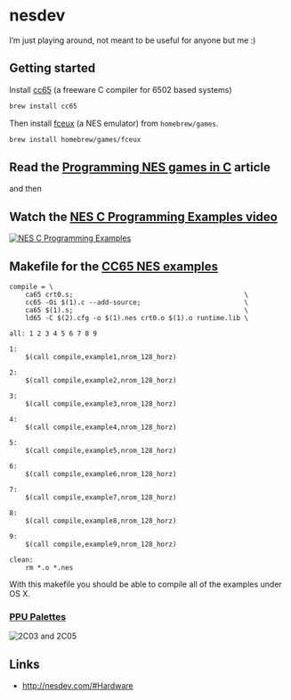 # nesdev

I’m just playing around, not meant to be useful for anyone but me :)

## Getting started

Install [cc65](http://cc65.github.io/cc65/) (a freeware C compiler for 6502 based systems)

```bash
brew install cc65
```

Then install [fceux](http://www.fceux.com/) (a NES emulator) from `homebrew/games`.

```bash
brew install homebrew/games/fceux
```

## Read the [Programming NES games in C](http://shiru.untergrund.net/articles/programming_nes_games_in_c.htm) article

and then

## Watch the [NES C Programming Examples video](https://www.youtube.com/watch?v=jvgz5sY5xUw)

[![NES C Programming Examples](http://assets.c7.se/skitch/NES_C_Programming_Examples-20150812-214421.png)](https://www.youtube.com/watch?v=jvgz5sY5xUw)

## Makefile for the [CC65 NES examples](https://shiru.untergrund.net/files/src/cc65_nes_examples.zip)

```make
compile = \
	ca65 crt0.s;                                           \
	cc65 -Oi $(1).c --add-source;                          \
	ca65 $(1).s;                                           \
	ld65 -C $(2).cfg -o $(1).nes crt0.o $(1).o runtime.lib \

all: 1 2 3 4 5 6 7 8 9

1:
	$(call compile,example1,nrom_128_horz)

2:
	$(call compile,example2,nrom_128_horz)

3:
	$(call compile,example3,nrom_128_horz)

4:
	$(call compile,example4,nrom_128_horz)

5:
	$(call compile,example5,nrom_128_horz)

6:
	$(call compile,example6,nrom_128_horz)

7:
	$(call compile,example7,nrom_128_horz)

8:
	$(call compile,example8,nrom_128_horz)

9:
	$(call compile,example9,nrom_128_horz)

clean:
	rm *.o *.nes
```

With this makefile you should be able to compile all of the examples under OS X.

### [PPU Palettes](http://wiki.nesdev.com/w/index.php/PPU_palettes)

![2C03 and 2C05](http://assets.c7.se/skitch/PPU_palettes-20150812-233132.png)

## Links

 - <http://nesdev.com/#Hardware>
